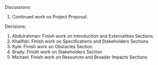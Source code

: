 Discussions:
  1. Continued work on Project Proposal.

Decisions:
  1. Abdulrahman: Finish work on Introduction and Externalities Sections
  2. Khalifah: Finish work on Specifications and Stakeholders Sections
  3. Kyle: Finish work on Obstacles Section
  4. Brady: Finish work on Stakeholders Section
  5. Michael: Finish work on Resources and Broader Impacts Sections
